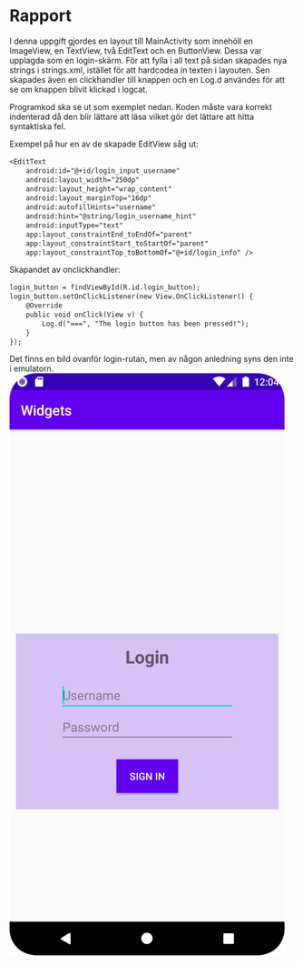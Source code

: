
# Rapport

I denna uppgift gjordes en layout till MainActivity som innehöll en ImageView, en TextView, två EditText och en ButtonView. Dessa var upplagda som en login-skärm.
För att fylla i all text på sidan skapades nya strings i strings.xml, istället för att hardcodea in texten i layouten.
Sen skapades även en clickhandler till knappen och en Log.d användes för att se om knappen blivit klickad i logcat.

Programkod ska se ut som exemplet nedan. Koden måste vara korrekt indenterad då den blir lättare att läsa vilket gör det lättare att hitta syntaktiska fel.

Exempel på hur en av de skapade EditView såg ut:
```
<EditText
    android:id="@+id/login_input_username"
    android:layout_width="250dp"
    android:layout_height="wrap_content"
    android:layout_marginTop="16dp"
    android:autofillHints="username"
    android:hint="@string/login_username_hint"
    android:inputType="text"
    app:layout_constraintEnd_toEndOf="parent"
    app:layout_constraintStart_toStartOf="parent"
    app:layout_constraintTop_toBottomOf="@+id/login_info" />
```

Skapandet av onclickhandler:
```
login_button = findViewById(R.id.login_button);
login_button.setOnClickListener(new View.OnClickListener() {
    @Override
    public void onClick(View v) {
        Log.d("===", "The login button has been pressed!");
    }
});
```

Det finns en bild ovanför login-rutan, men av någon anledning syns den inte i emulatorn.
![](screenshot.png)
